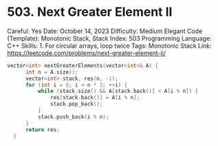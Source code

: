 # 503. Next Greater Element II

Careful: Yes
Date: October 14, 2023
Difficulty: Medium
Elegant Code (Template): Monotonic Stack, Stack
Index: 503
Programming Language: C++
Skills: 1. For circular arrays, loop twice
Tags: Monotonic Stack
Link: https://leetcode.com/problems/next-greater-element-ii/

```cpp
vector<int> nextGreaterElements(vector<int>& A) {
      int n = A.size();
      vector<int> stack, res(n, -1);
      for (int i = 0; i < n * 2; ++i) {
          while (stack.size() && A[stack.back()] < A[i % n]) {
              res[stack.back()] = A[i % n];
              stack.pop_back();
          }
          stack.push_back(i % n);
      }
      return res;
  }
```